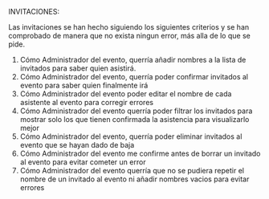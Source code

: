 INVITACIONES:

Las invitaciones se han hecho siguiendo los siguientes criterios y se han comprobado de manera que no exista ningun error, más alla de lo que se pide.

1) Cómo Administrador del evento, querría añadir nombres a la lista de invitados para saber quien asistirá. 
1) Cómo Administrador del evento, querría poder confirmar invitados al evento para saber quien finalmente irá
1) Cómo Administrador del evento poder editar el nombre de cada asistente al evento para corregir errores
1) Cómo Administrador del evento querría poder filtrar los invitados para mostrar solo los que tienen confirmada la asistencia para visualizarlo mejor
1) Cómo Administrador del evento, querría poder eliminar invitados al evento que se hayan dado de baja
1) Cómo Administrador del evento me confirme antes de borrar un invitado al evento para evitar cometer un error
1) Cómo Administrador del evento querría que no se pudiera repetir el nombre de un invitado al evento ni añadir nombres vacios para evitar errores

